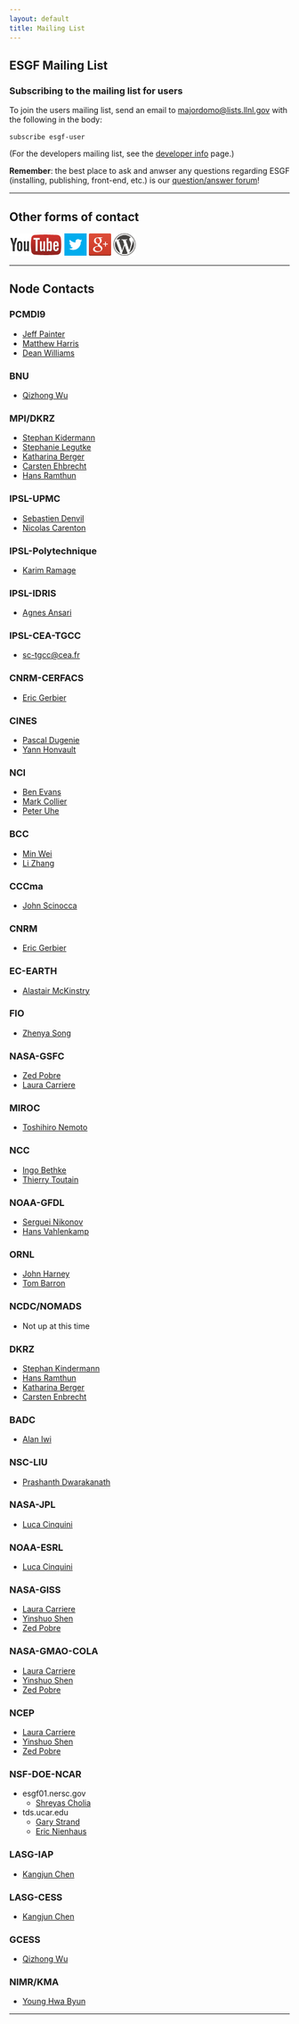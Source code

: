 ```yaml
---
layout: default
title: Mailing List 
---
```


<style type="text/css">
  img.contact-logo {
    height: 40px;
  }
</style>

## ESGF Mailing List

### Subscribing to the mailing list for users
To join the users mailing list, send an email to
[majordomo@lists.llnl.gov][majordomo] with the following in the body:

    subscribe esgf-user

(For the developers mailing list, see the [developer info] page.)

**Remember**: the best place to ask and anwser any questions regarding ESGF
(installing, publishing, front-end, etc.) is our
[question/answer forum][esgf-askbot]!

---

## Other forms of contact

<a href="http://www.youtube.com/channel/UCOvT7uYsE_d9jvY8TV2KTsw"><img class="contact-logo" src="media/images/youtube.png" alt="YouTube logo"/></a>
<a href="http://twitter.com/ESGForg"><img class="contact-logo" src="media/images/twitter.png" alt="Twitter logo"/></a>
<a href="https://plus.google.com/106699044674610308404"><img class="contact-logo" src="media/images/google+.png" alt="Google+ logo"/></a>
<a href="http://esgf.wordpress.com/"><img class="contact-logo" src="media/images/wordpress.png" alt="Wordpress logo"/></a>

---

## Node Contacts

### PCMDI9

* <a href="mailto:#" target="_blank">Jeff Painter</a>
* <a href="mailto:#" target="_blank">Matthew Harris</a>
* <a href="mailto:#" target="_blank">Dean Williams</a>

### BNU

* <a href="mailto:#" target="_blank">Qizhong Wu</a>

### MPI/DKRZ

* <a href="mailto:#" target="_blank">Stephan Kidermann</a>
* <a href="mailto:#" target="_blank">Stephanie Legutke</a>
* <a href="mailto:#" target="_blank">Katharina Berger</a>
* <a href="mailto:#" target="_blank">Carsten Ehbrecht</a>
* <a href="mailto:#" target="_blank">Hans Ramthun</a>

### IPSL-UPMC

* <a href="mailto:#" target="_blank">Sebastien Denvil</a>
* <a href="mailto:#" target="_blank">Nicolas Carenton</a>

### IPSL-Polytechnique

* <a href="mailto:#" target="_blank">Karim Ramage</a>

### IPSL-IDRIS

* <a href="mailto:#" target="_blank">Agnes Ansari</a>

### IPSL-CEA-TGCC

* <a href="mailto:#" target="_blank">sc-tgcc@cea.fr</a>

### CNRM-CERFACS

* <a href="mailto:#" target="_blank">Eric Gerbier</a>

### CINES

* <a href="mailto:#" target="_blank">Pascal Dugenie</a>
* <a href="mailto:#" target="_blank">Yann Honvault</a>

### NCI

* <a href="mailto:#" target="_blank">Ben Evans</a>
* <a href="mailto:#" target="_blank">Mark Collier</a>
* <a href="mailto:#" target="_blank">Peter Uhe</a>

### BCC

* <a href="mailto:#" target="_blank">Min Wei</a>
* <a href="mailto:#" target="_blank">Li Zhang</a>

### CCCma

* <a href="mailto:#" target="_blank">John Scinocca</a>

### CNRM

* <a href="mailto:#" target="_blank">Eric Gerbier</a>

### EC-EARTH

* <a href="mailto:#" target="_blank">Alastair McKinstry</a>

### FIO

* <a href="mailto:#" target="_blank">Zhenya Song</a>

### NASA-GSFC

* <a href="mailto:#" target="_blank">Zed Pobre</a>
* <a href="mailto:#" target="_blank">Laura Carriere</a>

### MIROC

* <a href="mailto:#" target="_blank">Toshihiro Nemoto</a>

### NCC

* <a href="mailto:#" target="_blank">Ingo Bethke</a>
* <a href="mailto:#" target="_blank">Thierry Toutain</a>

### NOAA-GFDL

* <a href="mailto:#" target="_blank">Serguei Nikonov</a>
* <a href="mailto:#" target="_blank">Hans Vahlenkamp</a>

### ORNL

* <a href="mailto:#" target="_blank">John Harney</a>
* <a href="mailto:#" target="_blank">Tom Barron</a>

### NCDC/NOMADS

* Not up at this time

### DKRZ

* <a href="mailto:#" target="_blank">Stephan Kindermann</a>
* <a href="mailto:#" target="_blank">Hans Ramthun</a>
* <a href="mailto:#" target="_blank">Katharina Berger</a>
* <a href="mailto:#" target="_blank">Carsten Enbrecht</a>

### BADC

* <a href="mailto:#" target="_blank">Alan Iwi</a>

### NSC-LIU

* <a href="mailto:#" target="_blank">Prashanth Dwarakanath</a>

### NASA-JPL

* <a href="mailto:#" target="_blank">Luca Cinquini</a>

### NOAA-ESRL

* <a href="mailto:#" target="_blank">Luca Cinquini</a>

### NASA-GISS

* <a href="mailto:#" target="_blank">Laura Carriere</a>
* <a href="mailto:#" target="_blank">Yinshuo Shen</a>
* <a href="mailto:#" target="_blank">Zed Pobre</a>

### NASA-GMAO-COLA

* <a href="mailto:#" target="_blank">Laura Carriere</a>
* <a href="mailto:#" target="_blank">Yinshuo Shen</a>
* <a href="mailto:#" target="_blank">Zed Pobre</a>

### NCEP

* <a href="mailto:#" target="_blank">Laura Carriere</a>
* <a href="mailto:#" target="_blank">Yinshuo Shen</a>
* <a href="mailto:#" target="_blank">Zed Pobre</a>

### NSF-DOE-NCAR

* esgf01.nersc.gov
    * <a href="mailto:#" target="_blank">Shreyas Cholia</a>
* tds.ucar.edu
    * <a href="mailto:#" target="_blank">Gary Strand</a>
    * <a href="mailto:#" target="_blank">Eric Nienhaus</a>

### LASG-IAP

* <a href="mailto:#" target="_blank">Kangjun Chen</a>

### LASG-CESS

* <a href="mailto:#" target="_blank">Kangjun Chen</a>

### GCESS

* <a href="mailto:#" target="_blank">Qizhong Wu</a>

### NIMR/KMA

* <a href="mailto:#" target="_blank">Young Hwa Byun</a>

---

[developer info]:  developer-info.html
[esgf-askbot]:     http://askbot.esgf.org
[majordomo]:       mailto:majordomo@lists.llnl.gov

